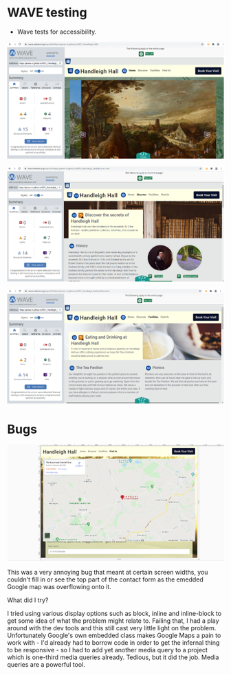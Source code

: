 # WAVE testing

* Wave tests for accessibility.

![Image of homepage WAVE validation](assets/images/testingevidence/homepagewavevalidation.png)

![Image of discover WAVE validation](assets/images/testingevidence/discoverwavevalidation.png)

![Image of facilities WAVE validation](assets/images/testingevidence/facilitieswavevalidation.png)

# Bugs

![Image of the map overlapping the section header](assets/images/testingevidence/bugs/mapoverlap.png)

This was a very annoying bug that meant at certain screen widths, you couldn't fill in or see the top part of the contact form as the emedded Google map was overflowing onto it.

What did I try?

I tried using various display options such as block, inline and inline-block to get some idea of what the problem might relate to. Failing that, I had a play around with the dev tools and this still cast very little light on the problem. Unfortunately Google's own embedded class makes Google Maps a pain to work with - I'd already had to borrow code in order to get the infernal thing to be responsive - so I had to add yet another media query to a project which is one-third media queries already. Tedious, but it did the job. Media queries are a powerful tool.